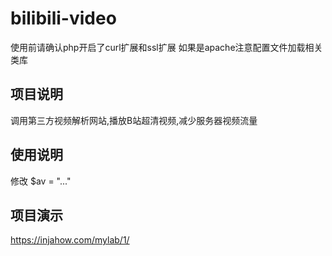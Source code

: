 # bilibili-video

使用前请确认php开启了curl扩展和ssl扩展
如果是apache注意配置文件加载相关类库

## 项目说明
调用第三方视频解析网站,播放B站超清视频,减少服务器视频流量

## 使用说明
修改 $av = "..."

## 项目演示
https://injahow.com/mylab/1/
